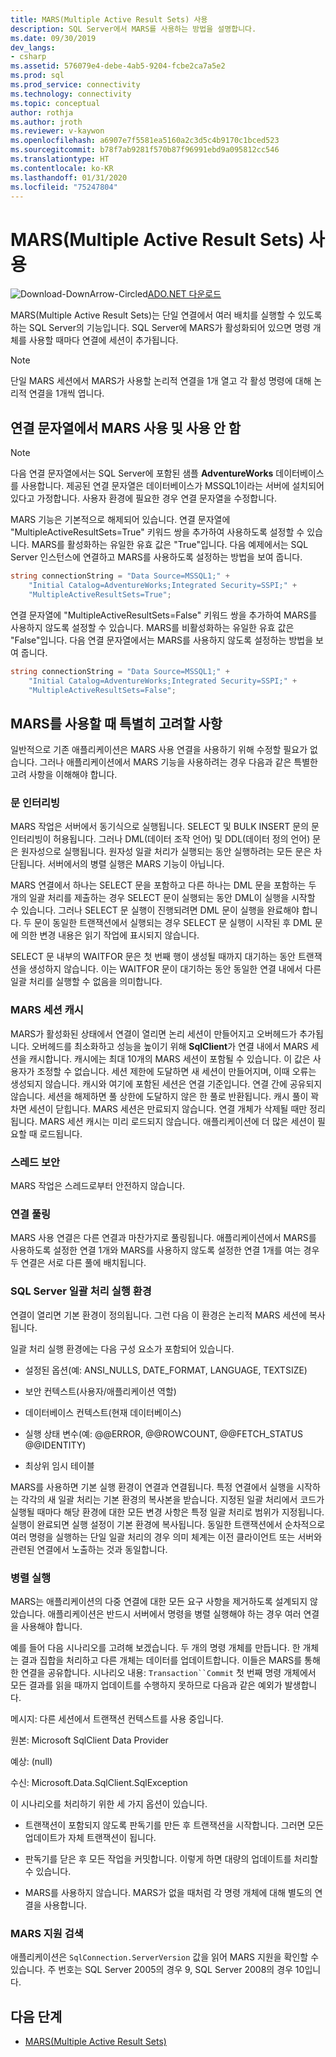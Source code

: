 ```yaml
---
title: MARS(Multiple Active Result Sets) 사용
description: SQL Server에서 MARS를 사용하는 방법을 설명합니다.
ms.date: 09/30/2019
dev_langs:
- csharp
ms.assetid: 576079e4-debe-4ab5-9204-fcbe2ca7a5e2
ms.prod: sql
ms.prod_service: connectivity
ms.technology: connectivity
ms.topic: conceptual
author: rothja
ms.author: jroth
ms.reviewer: v-kaywon
ms.openlocfilehash: a6907e7f5581ea5160a2c3d5c4b9170c1bced523
ms.sourcegitcommit: b78f7ab9281f570b87f96991ebd9a095812cc546
ms.translationtype: HT
ms.contentlocale: ko-KR
ms.lasthandoff: 01/31/2020
ms.locfileid: "75247804"
---
```

# <a name="enabling-multiple-active-result-sets"></a>MARS(Multiple Active Result Sets) 사용

![Download-DownArrow-Circled](../../../ssdt/media/download.png)[ADO.NET 다운로드](../../sql-connection-libraries.md#anchor-20-drivers-relational-access)

MARS(Multiple Active Result Sets)는 단일 연결에서 여러 배치를 실행할 수 있도록 하는 SQL Server의 기능입니다. SQL Server에 MARS가 활성화되어 있으면 명령 개체를 사용할 때마다 연결에 세션이 추가됩니다.  
  
> [!NOTE]
>  단일 MARS 세션에서 MARS가 사용할 논리적 연결을 1개 열고 각 활성 명령에 대해 논리적 연결을 1개씩 엽니다.  
  
## <a name="enabling-and-disabling-mars-in-the-connection-string"></a>연결 문자열에서 MARS 사용 및 사용 안 함  
  
> [!NOTE]
>  다음 연결 문자열에서는 SQL Server에 포함된 샘플 **AdventureWorks** 데이터베이스를 사용합니다. 제공된 연결 문자열은 데이터베이스가 MSSQL1이라는 서버에 설치되어 있다고 가정합니다. 사용자 환경에 필요한 경우 연결 문자열을 수정합니다.  
  
MARS 기능은 기본적으로 해제되어 있습니다. 연결 문자열에 "MultipleActiveResultSets=True" 키워드 쌍을 추가하여 사용하도록 설정할 수 있습니다. MARS를 활성화하는 유일한 유효 값은 "True"입니다. 다음 예제에서는 SQL Server 인스턴스에 연결하고 MARS를 사용하도록 설정하는 방법을 보여 줍니다. 
  
```csharp  
string connectionString = "Data Source=MSSQL1;" +   
    "Initial Catalog=AdventureWorks;Integrated Security=SSPI;" +  
    "MultipleActiveResultSets=True";  
```  
  
연결 문자열에 "MultipleActiveResultSets=False" 키워드 쌍을 추가하여 MARS를 사용하지 않도록 설정할 수 있습니다. MARS를 비활성화하는 유일한 유효 값은 "False"입니다. 다음 연결 문자열에서는 MARS를 사용하지 않도록 설정하는 방법을 보여 줍니다.  
  
```csharp  
string connectionString = "Data Source=MSSQL1;" +   
    "Initial Catalog=AdventureWorks;Integrated Security=SSPI;" +  
    "MultipleActiveResultSets=False";  
```  
  
## <a name="special-considerations-when-using-mars"></a>MARS를 사용할 때 특별히 고려할 사항  
일반적으로 기존 애플리케이션은 MARS 사용 연결을 사용하기 위해 수정할 필요가 없습니다. 그러나 애플리케이션에서 MARS 기능을 사용하려는 경우 다음과 같은 특별한 고려 사항을 이해해야 합니다.  
  
### <a name="statement-interleaving"></a>문 인터리빙  
MARS 작업은 서버에서 동기식으로 실행됩니다. SELECT 및 BULK INSERT 문의 문 인터리빙이 허용됩니다. 그러나 DML(데이터 조작 언어) 및 DDL(데이터 정의 언어) 문은 원자성으로 실행됩니다. 원자성 일괄 처리가 실행되는 동안 실행하려는 모든 문은 차단됩니다. 서버에서의 병렬 실행은 MARS 기능이 아닙니다.  
  
MARS 연결에서 하나는 SELECT 문을 포함하고 다른 하나는 DML 문을 포함하는 두 개의 일괄 처리를 제출하는 경우 SELECT 문이 실행되는 동안 DML이 실행을 시작할 수 있습니다. 그러나 SELECT 문 실행이 진행되려면 DML 문이 실행을 완료해야 합니다. 두 문이 동일한 트랜잭션에서 실행되는 경우 SELECT 문 실행이 시작된 후 DML 문에 의한 변경 내용은 읽기 작업에 표시되지 않습니다.  
  
SELECT 문 내부의 WAITFOR 문은 첫 번째 행이 생성될 때까지 대기하는 동안 트랜잭션을 생성하지 않습니다. 이는 WAITFOR 문이 대기하는 동안 동일한 연결 내에서 다른 일괄 처리를 실행할 수 없음을 의미합니다.  
  
### <a name="mars-session-cache"></a>MARS 세션 캐시  
MARS가 활성화된 상태에서 연결이 열리면 논리 세션이 만들어지고 오버헤드가 추가됩니다. 오버헤드를 최소화하고 성능을 높이기 위해 **SqlClient**가 연결 내에서 MARS 세션을 캐시합니다. 캐시에는 최대 10개의 MARS 세션이 포함될 수 있습니다. 이 값은 사용자가 조정할 수 없습니다. 세션 제한에 도달하면 새 세션이 만들어지며, 이때 오류는 생성되지 않습니다. 캐시와 여기에 포함된 세션은 연결 기준입니다. 연결 간에 공유되지 않습니다. 세션을 해제하면 풀 상한에 도달하지 않은 한 풀로 반환됩니다. 캐시 풀이 꽉 차면 세션이 닫힙니다. MARS 세션은 만료되지 않습니다. 연결 개체가 삭제될 때만 정리됩니다. MARS 세션 캐시는 미리 로드되지 않습니다. 애플리케이션에 더 많은 세션이 필요할 때 로드됩니다.  
  
### <a name="thread-safety"></a>스레드 보안  
MARS 작업은 스레드로부터 안전하지 않습니다.  
  
### <a name="connection-pooling"></a>연결 풀링  
MARS 사용 연결은 다른 연결과 마찬가지로 풀링됩니다. 애플리케이션에서 MARS를 사용하도록 설정한 연결 1개와 MARS를 사용하지 않도록 설정한 연결 1개를 여는 경우 두 연결은 서로 다른 풀에 배치됩니다.
  
### <a name="sql-server-batch-execution-environment"></a>SQL Server 일괄 처리 실행 환경  
연결이 열리면 기본 환경이 정의됩니다. 그런 다음 이 환경은 논리적 MARS 세션에 복사됩니다.  
  
일괄 처리 실행 환경에는 다음 구성 요소가 포함되어 있습니다.  
  
- 설정된 옵션(예: ANSI_NULLS, DATE_FORMAT, LANGUAGE, TEXTSIZE)  
  
- 보안 컨텍스트(사용자/애플리케이션 역할)  
  
- 데이터베이스 컨텍스트(현재 데이터베이스)  
  
- 실행 상태 변수(예: @@ERROR, @@ROWCOUNT, @@FETCH_STATUS @@IDENTITY)  
  
- 최상위 임시 테이블  
  
MARS를 사용하면 기본 실행 환경이 연결과 연결됩니다. 특정 연결에서 실행을 시작하는 각각의 새 일괄 처리는 기본 환경의 복사본을 받습니다. 지정된 일괄 처리에서 코드가 실행될 때마다 해당 환경에 대한 모든 변경 사항은 특정 일괄 처리로 범위가 지정됩니다. 실행이 완료되면 실행 설정이 기본 환경에 복사됩니다. 동일한 트랜잭션에서 순차적으로 여러 명령을 실행하는 단일 일괄 처리의 경우 의미 체계는 이전 클라이언트 또는 서버와 관련된 연결에서 노출하는 것과 동일합니다.  
  
### <a name="parallel-execution"></a>병렬 실행  
MARS는 애플리케이션의 다중 연결에 대한 모든 요구 사항을 제거하도록 설계되지 않았습니다. 애플리케이션은 반드시 서버에서 명령을 병렬 실행해야 하는 경우 여러 연결을 사용해야 합니다.  
  
예를 들어 다음 시나리오를 고려해 보겠습니다. 두 개의 명령 개체를 만듭니다. 한 개체는 결과 집합을 처리하고 다른 개체는 데이터를 업데이트합니다. 이들은 MARS를 통해 한 연결을 공유합니다. 시나리오 내용: `Transaction``Commit` 첫 번째 명령 개체에서 모든 결과를 읽을 때까지 업데이트를 수행하지 못하므로 다음과 같은 예외가 발생합니다.  
  
메시지: 다른 세션에서 트랜잭션 컨텍스트를 사용 중입니다.  
  
원본: Microsoft SqlClient Data Provider  
  
예상: (null)  
  
수신: Microsoft.Data.SqlClient.SqlException  
  
이 시나리오를 처리하기 위한 세 가지 옵션이 있습니다.  
  
- 트랜잭션이 포함되지 않도록 판독기를 만든 후 트랜잭션을 시작합니다. 그러면 모든 업데이트가 자체 트랜잭션이 됩니다.  
  
- 판독기를 닫은 후 모든 작업을 커밋합니다. 이렇게 하면 대량의 업데이트를 처리할 수 있습니다.  
  
- MARS를 사용하지 않습니다. MARS가 없을 때처럼 각 명령 개체에 대해 별도의 연결을 사용합니다.  
  
### <a name="detecting-mars-support"></a>MARS 지원 검색  
애플리케이션은 `SqlConnection.ServerVersion` 값을 읽어 MARS 지원을 확인할 수 있습니다. 주 번호는 SQL Server 2005의 경우 9, SQL Server 2008의 경우 10입니다.  
  
## <a name="next-steps"></a>다음 단계
- [MARS(Multiple Active Result Sets)](multiple-active-result-sets-mars.md)
